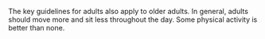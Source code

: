 The key guidelines for adults also apply to older adults. In general, adults should move more and sit less throughout the day. Some physical activity is better than none.